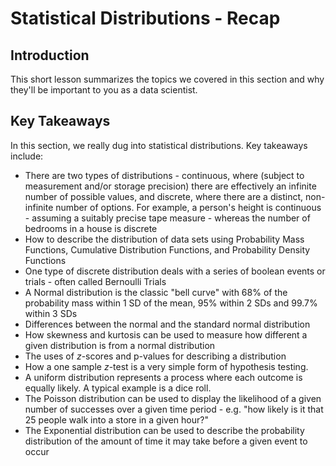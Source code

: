 
# Statistical Distributions - Recap

## Introduction

This short lesson summarizes the topics we covered in this section and why they'll be important to you as a data scientist.

## Key Takeaways

In this section, we really dug into statistical distributions. Key takeaways include:
* There are two types of distributions - continuous, where (subject to measurement and/or storage precision) there are effectively an infinite number of possible values, and discrete, where there are a distinct, non-infinite number of options. For example, a person's height is continuous - assuming a suitably precise tape measure - whereas the number of bedrooms in a house is discrete
* How to describe the distribution of data sets using Probability Mass Functions, Cumulative Distribution Functions, and Probability Density Functions
* One type of discrete distribution deals with a series of boolean events or trials - often called Bernoulli Trials
* A Normal distribution is the classic "bell curve" with 68% of the probability mass within 1 SD of the mean, 95% within 2 SDs and 99.7% within 3 SDs
* Differences between the normal and the standard normal distribution
* How skewness and kurtosis can be used to measure how different a given distribution is from a normal distribution
* The uses of $z$-scores and p-values for describing a distribution
* How a one sample $z$-test is a very simple form of hypothesis testing.
* A uniform distribution represents a process where each outcome is equally likely. A typical example is a dice roll.
* The Poisson distribution can be used to display the likelihood of a given number of successes over a given time period - e.g. "how likely is it that 25 people walk into a store in a given hour?"
* The Exponential distribution can be used to describe the probability distribution of the amount of time it may take before a given event to occur
